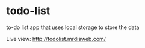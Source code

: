 # todo-list
to-do list app that uses local storage to store the data

Live view: http://todolist.mrdisweb.com/
